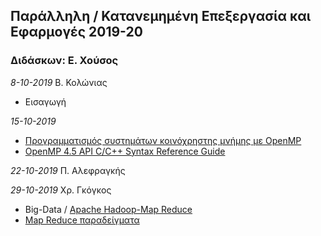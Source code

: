 ## Παράλληλη / Κατανεμημένη Επεξεργασία και Εφαρμογές 2019-20
### Διδάσκων: Ε. Χούσος


_8-10-2019_ Β. Κολώνιας  
* Εισαγωγή

_15-10-2019_  
* [Προγραμματισμός συστημάτων κοινόχρηστης μνήμης με OpenMP](https://github.com/valouxis/valouxis.github.io/blob/master/Chapter_5.pdf)
* [OpenMP 4.5 API C/C++ Syntax Reference Guide](https://github.com/valouxis/valouxis.github.io/blob/master/OpenMP-4.5.pdf)

_22-10-2019_ Π. Αλεφραγκής

_29-10-2019_ Χρ. Γκόγκος 
* Big-Data / [Apache Hadoop-Map Reduce](https://github.com/chgogos/big_data/blob/master/03.%20Apache%20Hadoop-Map%20Reduce.pdf) 
* [Map Reduce παραδείγματα](https://github.com/chgogos/big_data/blob/master/05.%20Map%20Reduce%20%CF%80%CE%B1%CF%81%CE%B1%CE%B4%CE%B5%CE%AF%CE%B3%CE%BC%CE%B1%CF%84%CE%B1.pdf)
